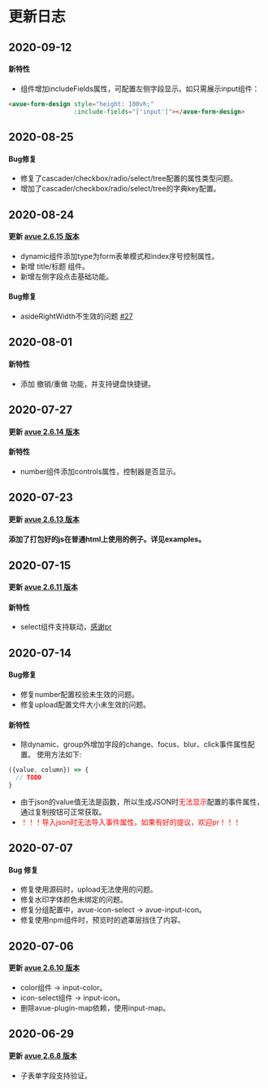 # 更新日志

## 2020-09-12

#### 新特性

- 组件增加includeFields属性，可配置左侧字段显示。如只需展示input组件：
```html
<avue-form-design style="height: 100vh;"
                  :include-fields="['input']"></avue-form-design>
```

## 2020-08-25

#### Bug修复

- 修复了cascader/checkbox/radio/select/tree配置的属性类型问题。
- 增加了cascader/checkbox/radio/select/tree的字典key配置。

## 2020-08-24

#### 更新 [avue 2.6.15 版本](https://avuejs.com/doc/changelog)

- dynamic组件添加type为form表单模式和index序号控制属性。
- 新增 title/标题 组件。
- 新增左侧字段点击基础功能。

#### Bug修复

- asideRightWidth不生效的问题 [#27](https://github.com/sscfaith/avue-form-design/issues/27)

## 2020-08-01

#### 新特性

- 添加 撤销/重做 功能，并支持键盘快捷键。

## 2020-07-27

#### 更新 [avue 2.6.14 版本](https://avuejs.com/doc/changelog)

#### 新特性

- number组件添加controls属性，控制器是否显示。

## 2020-07-23

#### 更新 [avue 2.6.13 版本](https://avuejs.com/doc/changelog)

#### 添加了打包好的js在普通html上使用的例子。详见examples。

## 2020-07-15

#### 更新 [avue 2.6.11 版本](https://avuejs.com/doc/changelog)

#### 新特性

- select组件支持联动，[感谢pr](https://github.com/sscfaith/avue-form-design/pull/21)

## 2020-07-14

#### Bug修复

- 修复number配置校验未生效的问题。
- 修复upload配置文件大小未生效的问题。

#### 新特性

- 除dynamic、group外增加字段的change、focus、blur、click事件属性配置。
使用方法如下:
```js
({value, column}) => {
  // TODO
}
```
- 由于json的value值无法是函数，所以生成JSON时<font color=red>无法显示</font>配置的事件属性，通过复制按钮可正常获取。
- <font color=red>！！！导入json时无法导入事件属性，如果有好的提议，欢迎pr！！！</font>

## 2020-07-07

#### Bug 修复

- 修复使用源码时，upload无法使用的问题。
- 修复水印字体颜色未绑定的问题。
- 修复分组配置中，avue-icon-select -> avue-input-icon。
- 修复使用npm组件时，预览时的遮罩层挡住了内容。

## 2020-07-06

#### 更新 [avue 2.6.10 版本](https://avuejs.com/doc/changelog) 

- color组件 -> input-color。
- icon-select组件 -> input-icon。
- 删除avue-plugin-map依赖，使用input-map。

## 2020-06-29

#### 更新 [avue 2.6.8 版本](https://avuejs.com/doc/changelog) 

- 子表单字段支持验证。